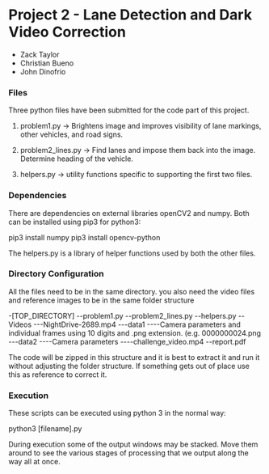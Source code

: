 # Project 2 - Lane Detection and Dark Video Correction
- Zack Taylor
- Christian Bueno
- John Dinofrio

### Files
Three python files have been submitted for the code part of this project.

1. problem1.py -> Brightens image and improves visibility of lane markings, other vehicles, and road signs.

2. problem2_lines.py -> Find lanes and impose them back into the image. Determine heading of the vehicle.

3. helpers.py -> utility functions specific to supporting the first two files.

### Dependencies
There are dependencies on external libraries openCV2 and numpy. Both can be installed using pip3 for python3:

pip3 install numpy
pip3 install opencv-python

The helpers.py is a library of helper functions used by both the other files.

### Directory Configuration
All the files need to be in the same directory. you also need the video files and reference images to be in the same
folder structure

-[TOP_DIRECTORY]
  --problem1.py
  --problem2_lines.py
  --helpers.py
  --Videos
    ---NightDrive-2689.mp4
    ---data1
        ----Camera parameters and individual frames using 10 digits and .png extension. (e.g. 0000000024.png
    ---data2
        ----Camera parameters
        ----challenge_video.mp4
  --report.pdf

The code will be zipped in this structure and it is best to extract it and run it without adjusting the folder structure.
If something gets out of place use this as reference to correct it.

### Execution
These scripts can be executed using python 3 in the normal way:

python3 [filename].py

During execution some of the output windows may be stacked. Move them around to see the various stages of processing that we
output along the way all at once.